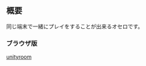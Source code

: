 ## 概要
同じ端末で一緒にプレイをすることが出来るオセロです。

### ブラウザ版
[unityroom](https://unityroom.com/games/reversi_dugite)
